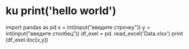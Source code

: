 # ku print('hello world')
import pandas as pd
x = int(input("введите строчку"))
y = int(input("введите столбец"))
df_exel = pd. read_excel('Data.xlsx')
print (df_exel.iloc[x,y])
